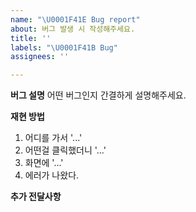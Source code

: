 ```yaml
---
name: "\U0001F41E Bug report"
about: 버그 발생 시 작성해주세요.
title: ''
labels: "\U0001F41B Bug"
assignees: ''

---
```


**버그 설명**
어떤 버그인지 간결하게 설명해주세요.

**재현 방법**
1. 어디를 가서 '...'
2. 어떤걸 클릭했더니 '...'
3. 화면에 '...'
4. 에러가 나왔다.

**추가 전달사항**
